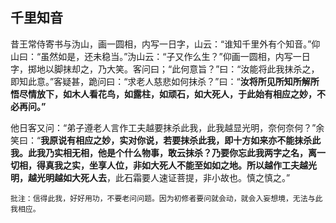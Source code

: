 ##  千里知音

昔王常侍寄书与沩山，画一圆相，内写一日字，山云：“谁知千里外有个知音。”仰山曰：“虽然如是，还未稳当。”沩山云：“子又作么生？”仰画一圆相，内写一日字，掷地以脚抹却之，乃大笑。客问曰；“此何意旨？”曰：“汝能将此我抹杀之，即知此意。”客疑甚，跪问曰：“求老人慈悲如何抹杀？”曰：“**汝将所见所知所解所悟尽情放下，如木人看花鸟，如露柱，如顽石，如大死人，于此始有相应之妙，不必再问。”**

他日客又问：“弟子遵老人言作工夫越要抹杀此我，此我越显光明，奈何奈何？”余笑曰：“**我原说有相应之妙，实对你说，若要抹杀此我，即十方如来亦不能抹杀此我。此我乃实相无相，他是个什么物事，敢云抹杀？乃要你忘此我两字之名，离一切相，得真我之实，坐享人位，非如大死人不能至如如之地。所以越作工夫越光明，越光明越如大死人去**，此石霜要人速证菩提，非小故也。慎之慎之。”

```xu
批注：信得此我，好好用功，不要老问问题。因为初修者要问就会动，就会入妄想境，无法与此我相应。
```
